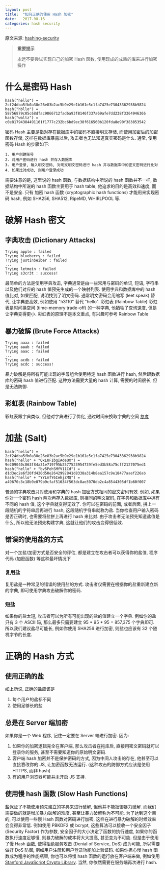 ```yaml
---
layout: post
title:  "如何正确的使用 Hash 加密"
date:   2017-08-16
categories: hash security
---
```


原文来源: [hashing-security](https://crackstation.net/hashing-security.htm)

> **重要提示**
>
> 永远不要尝试实现自己的加密 Hash 函数, 使用现成的成熟的库来进行加密操作

# 什么是密码 Hash

```
hash("hello") = 2cf24dba5fb0a30e26e83b2ac5b9e29e1b161e5c1fa7425e73043362938b9824
hash("hbllo") = 58756879c05c68dfac9866712fad6a93f8146f337a69afe7dd238f3364946366
hash("waltz") = c0e81794384491161f1777c232bc6bd9ec38f616560b120fda8e90f383853542
```

密码 Hash 主要是指对存在数据库中的密码不直接明文存储, 而使用加密后的加密函数存储, 这样在数据库暴露以后, 攻击者也无法知道真实密码是什么. 通常, 使用密码 Hash 的步骤如下:

```
1. 用户创建账号
2. 对用户密码进行 hash 并存入数据库
3. 用户登录, 输入明文密码, 对明文明文密码进行 hash 并与数据库中的密文密码进行比对
4. 如果比对成功, 则用户登录成功
```

需要注意的是, 这里说的 hash 函数, 与数据结构中所说的 hash 函数并不一样, 数据结构中所说的 hash 函数主要用于 hash table, 他追求的目的是高效和速度, 而不是安全. 只有 加密 hash 函数 (cryptographic hash functions) 才能用来实现密码 hash, 例如 SHA256, SHA512, RipeMD, WHIRLPOOL 等.

# 破解 Hash 密文

## 字典攻击 (Dictionary Attacks)

```
Trying apple : failed
Trying blueberry : failed
Trying justinbeiber : failed
...
Trying letmein : failed
Trying s3cr3t : success!
```

最简单的方法是使用字典攻击, 字典通常是由一些常用与密码的单词, 短语, 字符串以及他们对应的 hash 值预先生成的一个映射列表. 使用字典和数据库中的 hash 值比对, 如果匹配, 说明找到了明文密码. 通常明文密码会用缩写 (leet speak) 替代, 让字典更高效, 例如使用 "h3110" 替代 "hello".
彩虹表 (Rainbow Table) 
彩虹表是时间换空间 (time-memory trade-off) 的一种字典, 他牺牲了查询速度, 但是让字典变得更小. 彩虹表的原理不是本文重点, 有兴趣可参考 Rainbow Table

## 暴力破解 (Brute Force Attacks)

```
Trying aaaa : failed
Trying aaab : failed
Trying aaac : failed
...
Trying acdb : failed
Trying acdc : success!
```

暴力破解是将所有可能出现的字母组合使用特定 hash 函数进行 hash, 然后跟数据库的密码 hash 值进行匹配. 这种方法需要大量的 hash 计算, 需要的时间很长, 但是无法防御.

## 彩虹表 (Rainbow Table)

彩虹表跟字典类似, 但他对字典进行了优化, 通过时间来换取字典的空间 [参考](https://www.zhihu.com/question/19790488)

# 加盐 (Salt)

```
hash("hello") = 2cf24dba5fb0a30e26e83b2ac5b9e29e1b161e5c1fa7425e73043362938b9824
hash("hello" + "QxLUF1bgIAdeQX") = 9e209040c863f84a31e719795b2577523954739fe5ed3b58a75cff2127075ed1
hash("hello" + "bv5PehSMfV11Cd") = d1d3ec2e6f20fd420d50e2642992841d8338a314b8ea157c9e18477aaef226ab
hash("hello" + "YYLmfY6IehjZMQ") = a49670c3c18b9e079b9cfaf51634f563dc8ae3070db2c4a8544305df1b60f007
```

普通的字典攻击只对使用和字典的 hash 加密方式相同的密文密码有效. 例如, 如果你对一个密码 hash 两次再存入数据库, 则相同的明文密码, 在字典和数据库中拥有不同的 hash 值, 这个字典就变得无效了.
你可以在密码的前面, 或者后面, 拼上一段随机的字符串后再进行 hash, 这段随机字符串就称为盐. 当你检查用户输入密码是否正确时, 也需要将盐拼上再进行 hash 来比对.
由于攻击者无法预先知道盐值是什么, 所以他无法预先构建字典, 这就让他们的攻击变得很低效.

## 错误的使用盐的方式

对一个加盐/加密方式是否安全的评估, 都是建立在攻击者可以获得你的盐值, 程序代码 (加密函数) 等这种最坏情况下

### 复用盐

复用盐是一种常见的错误的使用盐的方式. 攻击者仅需要在根据你的盐重新建立新的字典, 即可使用字典攻击破解你的密码.

### 短盐

如果你的盐太短, 攻击者可以为所有可能出现的盐的值建立一个字典. 例如你的盐只有 3 个 ASCII 码, 那么最多只需要建立 95 * 95 * 95 = 857,375 个字典即可. 所以我们建议盐尽可能长, 例如你使用 SHA256 进行加密, 则盐也应该有 32 个随机字节的长度.

# 正确的 Hash 方式

## 使用正确的盐

如上所说, 正确的盐应该是

1. 每个用户的盐都不同
2. 使用足够长的盐

## 总是在 Server 端加密

如果你是一个 Web 程序, 记住一定要在 Server 端进行加密. 因为:

1. 如果你的加密逻辑完全在客户端, 那么攻击者在拖库后, 直接用密文密码就可以登录你的服务, 甚至不需要知道你的原始明文密码.
2. 客户端 hash 加密并不是保护密码的方式, 因为中间人攻击的存在, 他甚至可以直接篡改你的 JS, 让加密函数无法运行. (这种攻击的防御方式应该是使用 HTTPS, 而非 hash)
3. 有的用户浏览器可能并未开启 JS 支持.

## 使用慢 hash 函数 (Slow Hash Functions)

盐保证了不能使用预先建立的字典来进行破解, 但他并不能抵御暴力破解. 而我们需要做的就是增加暴力破解的难度, 甚至让暴力破解称为不可能.
为了达到这个目的, 可以使用一些慢 Hash 函数对密码进行加密, 这样在进行暴力破解的时候效率会变得非常低. 例如使用 PBKDF2 或 bcrypt, 这些算法可以接收一个安全因子 (Security Factor) 作为参数, 安全因子的大小决定了函数的执行速度, 如果你的函数执行速度足够慢, 则暴力破解的成本将大大提高, 甚至变为不可能.
但是由于使用了慢 Hash 函数, 使得拒绝服务攻击 (Denial of Service, DoS) 成为可能, 所以需要做好 DoS 防御, 例如用户注册和用户登录功能加上验证码.
如果你担心慢 hash 函数成为程序的性能瓶颈, 你也可以将慢 hash 函数的运行放在客户端来做, 例如使用 [Stanford JavaScript Crypto Library](https://crypto.stanford.edu/sjcl/). 当然, 你依然需要在服务端再次进行 hash.
